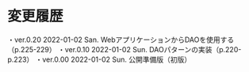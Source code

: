 # 変更履歴

  ・ver.0.20 2022-01-02 San. WebアプリケーションからDAOを使用する（p.225-229）
  ・ver.0.10 2022-01-02 Sun. DAOパターンの実装（p.220-p.223）
  ・ver.0.00 2022-01-02 Sun. 公開準備版（初版）